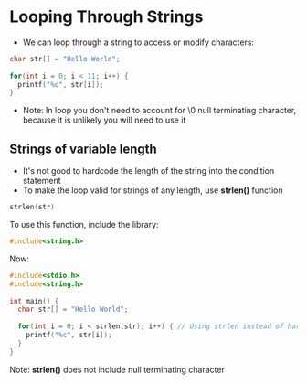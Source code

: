 # Looping Through Strings

- We can loop through a string to access or modify characters:
```c
char str[] = "Hello World";
 
for(int i = 0; i < 11; i++) { 
  printf("%c", str[i]);
}
````
- Note: In loop you don't need to account for \0 null terminating character, because it is unlikely you will need to use it
## Strings of variable length
- It's not good to hardcode the length of the string into the condition statement
- To make the loop valid for strings of any length, use **strlen()** function
```c
strlen(str)
````
To use this function, include the library:
```c
#include<string.h>
```
Now:
```c
#include<stdio.h>
#include<string.h>
 
int main() {
  char str[] = "Hello World";
 
  for(int i = 0; i < strlen(str); i++) { // Using strlen instead of hard coding the string length
    printf("%c", str[i]);
  }
}
````
Note: **strlen()** does not include null terminating character